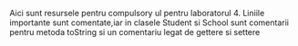 Aici sunt resursele pentru compulsory ul pentru laboratorul 4.
Liniile importante sunt comentate,iar in clasele Student si School sunt comentarii pentru 
metoda toString si un comentariu legat de gettere si settere